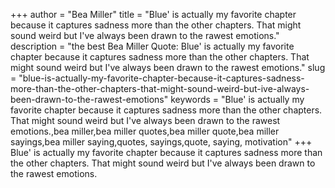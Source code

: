 +++
author = "Bea Miller"
title = "Blue' is actually my favorite chapter because it captures sadness more than the other chapters. That might sound weird but I've always been drawn to the rawest emotions."
description = "the best Bea Miller Quote: Blue' is actually my favorite chapter because it captures sadness more than the other chapters. That might sound weird but I've always been drawn to the rawest emotions."
slug = "blue-is-actually-my-favorite-chapter-because-it-captures-sadness-more-than-the-other-chapters-that-might-sound-weird-but-ive-always-been-drawn-to-the-rawest-emotions"
keywords = "Blue' is actually my favorite chapter because it captures sadness more than the other chapters. That might sound weird but I've always been drawn to the rawest emotions.,bea miller,bea miller quotes,bea miller quote,bea miller sayings,bea miller saying,quotes, sayings,quote, saying, motivation"
+++
Blue' is actually my favorite chapter because it captures sadness more than the other chapters. That might sound weird but I've always been drawn to the rawest emotions.
